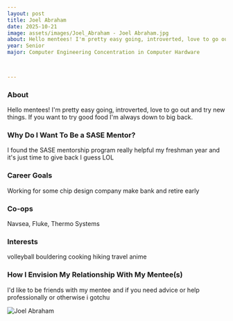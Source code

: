 ```yaml
---
layout: post
title: Joel Abraham
date: 2025-10-21
image: assets/images/Joel_Abraham - Joel Abraham.jpg
about: Hello mentees! I'm pretty easy going, introverted, love to go out and try new things. If you want to try good food I'm always down to big back. 
year: Senior
major: Computer Engineering Concentration in Computer Hardware



---
```


### About

Hello mentees! I'm pretty easy going, introverted, love to go out and try new things. If you want to try good food I'm always down to big back. 


### Why Do I Want To Be a SASE Mentor?

I found the SASE mentorship program really helpful my freshman year and it's just time to give back I guess LOL


### Career Goals

Working for some chip design company make bank and retire early

### Co-ops

Navsea, Fluke, Thermo Systems

### Interests

volleyball
bouldering
cooking
hiking
travel
anime


### How I Envision My Relationship With My Mentee(s) 

I'd like to be friends with my mentee and if you need advice or help professionally or  otherwise i gotchu


<div class="text-center my-5">
    <img src="https://sase-drexel.github.io/mentorship-2024/assets/images/Joel_Abraham - Joel Abraham.jpg" alt="Joel Abraham" class="rounded post-img" />
</div>

